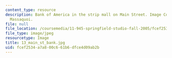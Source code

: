 ```yaml
---
content_type: resource
description: Bank of America in the strip mall on Main Street. Image Courtesy of Bill
  Massaquoi.
file: null
file_location: /coursemedia/11-945-springfield-studio-fall-2005/fcef2534a7a800c661b6dfce4d09ab2b_13_main_st_bank.jpg
file_type: image/jpeg
resourcetype: Image
title: 13_main_st_bank.jpg
uid: fcef2534-a7a8-00c6-61b6-dfce4d09ab2b
---
```

